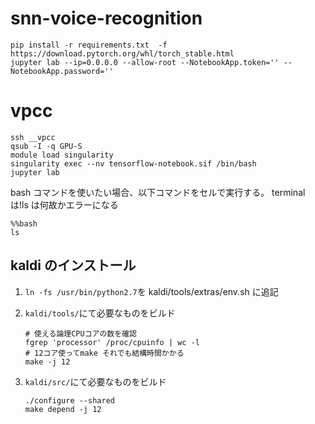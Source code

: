 # snn-voice-recognition

```shell
pip install -r requirements.txt  -f https://download.pytorch.org/whl/torch_stable.html
jupyter lab --ip=0.0.0.0 --allow-root --NotebookApp.token='' --NotebookApp.password=''
```

# vpcc

```shell
ssh __vpcc
qsub -I -q GPU-S
module load singularity
singularity exec --nv tensorflow-notebook.sif /bin/bash
jupyter lab
```

bash コマンドを使いたい場合、以下コマンドをセルで実行する。
terminal は!ls は何故かエラーになる

```shell
%%bash
ls
```

## kaldi のインストール

1. `ln -fs /usr/bin/python2.7`を kaldi/tools/extras/env.sh に追記
2. `kaldi/tools/`にて必要なものをビルド

   ```shell
   # 使える論理CPUコアの数を確認
   fgrep 'processor' /proc/cpuinfo | wc -l
   # 12コア使ってmake それでも結構時間かかる
   make -j 12
   ```

3. `kaldi/src/`にて必要なものをビルド

   ```shell
   ./configure --shared
   make depend -j 12
   ```
